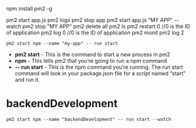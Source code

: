 npm install pm2 -g

pm2 start app.js
pm2 logs
pm2 stop app
pm2 start app.js "MY APP" --watch
pm2 stop "MY APP"
pm2 delete all
pm2 ls
pm2 restart 0 //0 is the ID of application
pm2 log 0 //0 is the ID of application
pm2 monit
pm2 log 2

```
pm2 start npm --name "my-app" -- run start
```

- **pm2 start** - This is the command to start a new process in pm2
- **npm** - This tells pm2 that you’re going to run a npm command
- **-- run start** - This is the npm command you’re running. The run start command will look in your package.json file for a script named “start” and run it.

# backendDevelopment

```
pm2 start npm --name "backendDevelopment" -- run start --watch
```
